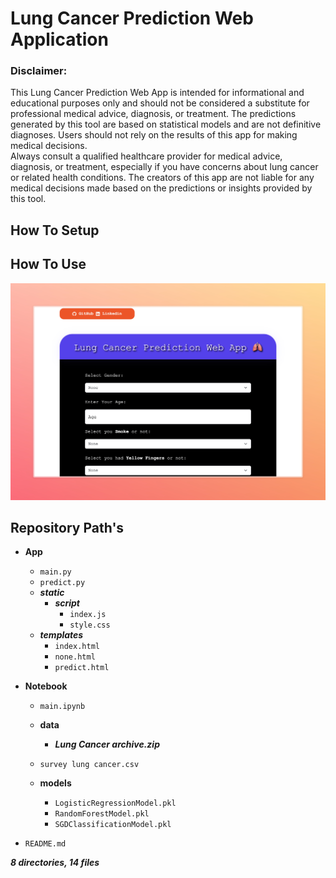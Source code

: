 # Lung Cancer Prediction Web Application

### Disclaimer:
<p>This Lung Cancer Prediction Web App is intended for informational and educational purposes only and should not be considered a substitute for professional medical advice, diagnosis, or treatment. The predictions generated by this tool are based on statistical models and are not definitive diagnoses.
Users should not rely on the results of this app for making medical decisions.<br> Always consult a qualified healthcare provider for medical advice, diagnosis, or treatment, especially if you have concerns about lung cancer or related health conditions. The creators of this app are not liable for any medical decisions made based on the predictions or insights provided by this tool.</p>

## How To Setup


## How To Use
<img src="./Lung Cancer Prediction App.jpeg">

## Repository Path's


- **App**
    - `main.py`
    - `predict.py`
    - ***static***
        - ***script***
            - `index.js`
            - `style.css`
    - ***templates***
        - `index.html`
        - `none.html`
        - `predict.html`
- **Notebook**
    - `main.ipynb`

    - **data**
        - ***Lung Cancer archive.zip***
    - `survey lung cancer.csv`
    - **models**
        - `LogisticRegressionModel.pkl`
        - `RandomForestModel.pkl`
        - `SGDClassificationModel.pkl`

- `README.md`

***8 directories, 14 files***